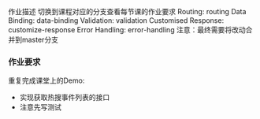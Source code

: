 作业描述
切换到课程对应的分支查看每节课的作业要求
Routing: routing
Data Binding: data-binding
Validation: validation
Customised Response: customize-response
Error Handling: error-handling
注意：最终需要将改动合并到master分支


### 作业要求

重复完成课堂上的Demo:
* 实现获取热搜事件列表的接口
* 注意先写测试





